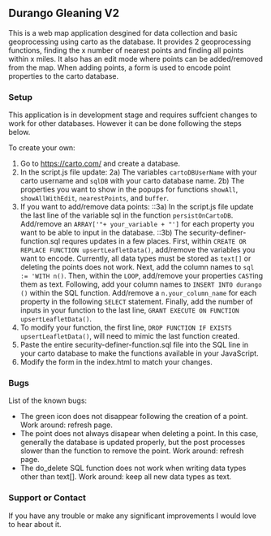 ## Durango Gleaning V2

This is a web map application desgined for data collection and basic geoprocessing using carto as the database. It provides 2 geoprocessing functions, finding the x number of nearest points and finding all points within x miles. It also has an edit mode where points can be added/removed from the map. When adding points, a form is used to encode point properties to the carto database.

### Setup
This application is in development stage and requires suffcient changes to work for other databases. However it can be done following the steps below.

To create your own:

1) Go to https://carto.com/ and create a database.
2) In the script.js file update:
2a) The variables ```cartoDBUserName``` with your carto username and ```sqlDB``` with your carto database name.
2b) The properties you want to show in the popups for functions ```showAll```, ```showAllWithEdit```, ```nearestPoints```, and ```buffer```.
3) If you want to add/remove data points:
::3a) In the script.js file update the last line of the variable sql in the function ```persistOnCartoDB```. Add/remove an ```ARRAY['"+ your_variable + "']``` for each property you want to be able to input in the database.
::3b) The security-definer-function.sql requres updates in a few places. First, within ```CREATE OR REPLACE FUNCTION upsertLeafletData()```, add/remove the variables you want to encode. Currently, all data types must be stored as ```text[]``` or deleting the points does not work. Next, add the column names to ```sql := 'WITH n()```. Then, within the ```LOOP```, add/remove your properties ```CAST```ing them as text. Following, add your column names to ```INSERT INTO durango ()``` within the SQL function. Add/remove a ```n.your_column_name``` for each property in the following ```SELECT``` statement. Finally, add the number of inputs in your function to the last line, ```GRANT EXECUTE ON FUNCTION upsertLeafletData()```.
4) To modify your function, the first line, ```DROP FUNCTION IF EXISTS upsertLeafletData()```, will need to mimic the last function created.
5) Paste the entire security-definer-function.sql file into the SQL line in your carto database to make the functions available in your JavaScript.
6) Modify the form in the index.html to match your changes.

### Bugs
List of the known bugs:
* The green icon does not disappear following the creation of a point. Work around: refresh page.
* The point does not always disapear when deleting a point. In this case, generally the database is updated properly, but the post processes slower than the function to remove the point. Work around: refresh page.
* The do_delete SQL function does not work when writing data types other than text[]. Work around: keep all new data types as text.

### Support or Contact
If you have any trouble or make any significant improvements I would love to hear about it.
